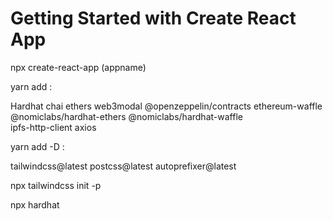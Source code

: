 # Getting Started with Create React App

npx create-react-app (appname)

yarn add :

Hardhat
chai
ethers
web3modal
@openzeppelin/contracts
ethereum-waffle
@nomiclabs/hardhat-ethers
@nomiclabs/hardhat-waffle   
ipfs-http-client
axios

yarn add -D :

tailwindcss@latest
postcss@latest
autoprefixer@latest

npx tailwindcss init -p

npx hardhat